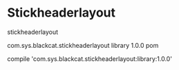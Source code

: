 # Stickheaderlayout
stickheaderlayout

<P><dependency>
  <groupId>com.sys.blackcat.stickheaderlayout</groupId>
  <artifactId>library</artifactId>
  <version>1.0.0</version>
  <type>pom</type>
</dependency>
</P>
compile 'com.sys.blackcat.stickheaderlayout:library:1.0.0'
